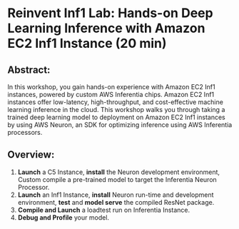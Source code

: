 # Reinvent Inf1 Lab: Hands-on Deep Learning Inference with Amazon EC2 Inf1 Instance (20 min)

## Abstract:

In this workshop, you gain hands-on experience with Amazon EC2 Inf1 instances, powered by custom AWS Inferentia chips. Amazon EC2 Inf1 instances offer low-latency, high-throughput, and cost-effective machine learning inference in the cloud. This workshop walks you through taking a trained deep learning model to deployment on Amazon EC2 Inf1 instances by using AWS Neuron, an SDK for optimizing inference using AWS Inferentia processors.


## Overview:

1. **Launch** a C5 Instance, **install** the Neuron development environment, Custom compile a pre-trained model to target the Inferentia Neuron Processor.
2. **Launch** an Inf1 Instance, **install** Neuron run-time and development environment, **test** and **model serve** the compiled ResNet package.
3. **Compile and Launch** a loadtest run on Inferentia Instance.
4. **Debug and Profile** your model.

